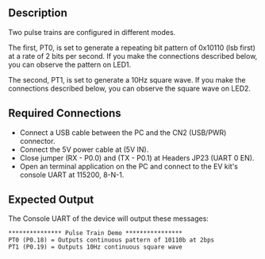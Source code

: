 ## Description

Two pulse trains are configured in different modes.  

The first, PT0, is set to generate a repeating bit pattern of 0x10110 (lsb first) at a rate of 2 bits per second.  If you make the connections described below, you can observe the pattern on LED1.

The second, PT1, is set to generate a 10Hz square wave.  If you make the connections described below, you can observe the square wave on LED2.

## Required Connections

-   Connect a USB cable between the PC and the CN2 (USB/PWR) connector.
-   Connect the 5V power cable at (5V IN).
-   Close jumper (RX - P0.0) and (TX - P0.1) at Headers JP23 (UART 0 EN).
-   Open an terminal application on the PC and connect to the EV kit's console UART at 115200, 8-N-1.

## Expected Output

The Console UART of the device will output these messages:

```
*************** Pulse Train Demo ****************
PT0 (P0.18) = Outputs continuous pattern of 10110b at 2bps
PT1 (P0.19) = Outputs 10Hz continuous square wave
```

